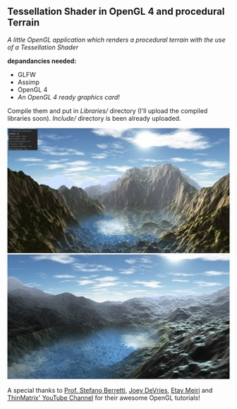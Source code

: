 ## Tessellation Shader in OpenGL 4 and procedural Terrain ##
*A little OpenGL application which renders a procedural terrain with the use of a Tessellation Shader*

**depandancies needed:**
* GLFW 
* Assimp
* OpenGL 4
* *An OpenGL 4 ready graphics card!*

Compile them and put in *Libraries/* directory (I'll upload the compiled libraries soon). *Include/* directory is been already uploaded.

![Demonstrative image](/resources/gitpic.jpg)
![Demonstrative image](/resources/gitpic2.jpg)

A special thanks to [Prof. Stefano Berretti](https://www.micc.unifi.it/people/stefano-berretti/),  [Joey DeVries](https://learnopengl.com/), [Etay Meiri](http://ogldev.atspace.co.uk/www/tutorial30/tutorial30.html) and [ThinMatrix' YouTube Channel](https://www.youtube.com/watch?v=HusvGeEDU_U&list=PLRIWtICgwaX23jiqVByUs0bqhnalNTNZh) for their awesome OpenGL tutorials!

